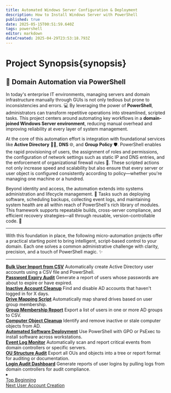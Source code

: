 ```yaml
---
title: Automated Windows Server Configuration & Deployment
description: How to Install Windows Server with PowerShell
published: true
date: 2025-05-15T00:51:59.640Z
tags: powershell
editor: markdown
dateCreated: 2025-04-29T23:53:18.793Z
---
```


# Project Synopsis{synopsis}
## 🧾 Domain Automation via PowerShell

In today's enterprise IT environments, managing servers and domain infrastructure manually through GUIs is not only tedious but prone to inconsistencies and errors. 💻 By leveraging the power of **PowerShell**, administrators can transform repetitive operations into streamlined, scripted tasks. This project centers around automating key workflows in a **domain-joined Windows Server environment**, reducing manual overhead and improving reliability at every layer of system management.

At the core of this automation effort is integration with foundational services like **Active Directory** 🧑‍💼, **DNS** 🌐, and **Group Policy** 🛡️. PowerShell enables the rapid provisioning of users, the assignment of roles and permissions, the configuration of network settings such as static IP and DNS entries, and the enforcement of organizational firewall rules 🚪. These scripted actions not only increase speed and scalability but also ensure that every server or user object is configured consistently according to policy—whether you're managing one machine or a hundred.

Beyond identity and access, the automation extends into systems administration and lifecycle management. 🧰 Tasks such as deploying software, scheduling backups, collecting event logs, and maintaining system health are all within reach of PowerShell's rich library of modules. This framework supports repeatable builds, cross-server compliance, and efficient recovery strategies—all through reusable, version-controllable code. 🧠

---

With this foundation in place, the following micro-automation projects offer a practical starting point to bring intelligent, script-based control to your domain. Each one solves a common administrative challenge with clarity, precision, and a touch of PowerShell magic. ✨

---


<div class="wikijs-list">
<div class="item">
  <a href="/powershell/users" class="next"><strong>Bulk User Import from CSV</strong></a>
  Automatically create Active Directory user accounts using a CSV file and PowerShell.
</div>

<div class="item">
  <a href="#powershell/users" class="next"><strong>Password Expiry Audit</strong></a>
  Generate a report of users whose passwords are about to expire or have expired.
</div>

<div class="item">
  <a href="#powershell/users" class="next"><strong>Inactive Account Cleanup</strong></a>
  Find and disable AD accounts that haven't logged in for X days.
</div>

<div class="item">
  <a href="#powershell/users" class="next"><strong>Drive Mapping Script</strong></a>
  Automatically map shared drives based on user group membership.
</div>

<div class="item">
  <a href="#powershell/users" class="next"><strong>Group Membership Report</strong></a>
  Export a list of users in one or more AD groups to CSV.
</div>

<div class="item">
  <a href="#powershell/users" class="next"><strong>Computer Object Cleanup</strong></a>
  Identify and remove inactive or stale computer objects from AD.
</div>

<div class="item">
  <a href="#powershell/users" class="next"><strong>Automated Software Deployment</strong></a>
  Use PowerShell with GPO or PsExec to install software across workstations.
</div>

<div class="item">
  <a href="#powershell/users" class="next"><strong>Event Log Monitor</strong></a>
  Automatically scan and report critical events from domain controllers or specific servers.
</div>

<div class="item">
  <a href="#powershell/users" class="next"><strong>OU Structure Audit</strong></a>
  Export all OUs and objects into a tree or report format for auditing or documentation.
</div>

<div class="item">
  <a href="#powershell/users" class="next"><strong>Login Audit Dashboard</strong></a>
  Generate reports of user logins by pulling logs from domain controllers for audit compliance.
</div>
</div>




<li class="config-item">
  <div class="navigation">
    <div class="nav-back">
      <a href="#synopsis" class="back">Top 
        <span class="label">Beginning</span>
      </a>
    </div>
    <span class="divider"></span>
    <div class="nav-next">
      <a href="/powershell/users" class="next">Next
      <span class="label">User Account Creation </span>
      </a>
    </div>
  </div>
</li>

